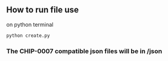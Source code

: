 ## How to run file use

on python terminal
```bash
python create.py
```

### The CHIP-0007 compatible json files will be in /json

